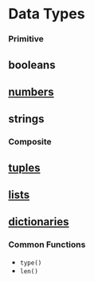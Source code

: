 # Data Types

### Primitive

## booleans 


## [numbers](../numbers/README.md)

## strings


### Composite

## [tuples](../tuples/README.md)
## [lists](../lists/README.md)
## [dictionaries](../dictionaries/README.md)

### Common Functions

- `type()`
- `len()`
